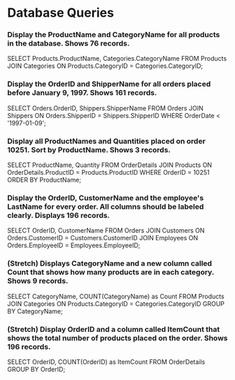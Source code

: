 # Database Queries

### Display the ProductName and CategoryName for all products in the database. Shows 76 records.
SELECT 
	Products.ProductName, 
    Categories.CategoryName 
FROM Products JOIN Categories
ON Products.CategoryID = Categories.CategoryID;

### Display the OrderID and ShipperName for all orders placed before January 9, 1997. Shows 161 records.
SELECT 
	Orders.OrderID,
    Shippers.ShipperName
FROM Orders JOIN Shippers
ON Orders.ShipperID = Shippers.ShipperID
WHERE OrderDate < '1997-01-09';

### Display all ProductNames and Quantities placed on order 10251. Sort by ProductName. Shows 3 records.
SELECT 
	ProductName,
    Quantity
FROM OrderDetails JOIN Products
ON OrderDetails.ProductID = Products.ProductID
WHERE OrderID = 10251
ORDER BY ProductName;

### Display the OrderID, CustomerName and the employee's LastName for every order. All columns should be labeled clearly. Displays 196 records.
SELECT 
	OrderID,
    CustomerName
FROM Orders 
JOIN Customers
ON Orders.CustomerID = Customers.CustomerID
JOIN Employees
ON Orders.EmployeeID = Employees.EmployeeID;

### (Stretch)  Displays CategoryName and a new column called Count that shows how many products are in each category. Shows 9 records.
SELECT 
CategoryName, COUNT(CategoryName) as Count 
FROM Products
JOIN Categories 
ON Products.CategoryID = Categories.CategoryID
GROUP BY CategoryName;

### (Stretch) Display OrderID and a  column called ItemCount that shows the total number of products placed on the order. Shows 196 records. 
SELECT 
OrderID, COUNT(OrderID) as ItemCount 
FROM OrderDetails
GROUP BY OrderID;
